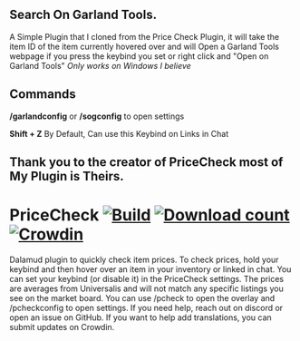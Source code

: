 ## Search On Garland Tools.

A Simple Plugin that I cloned from the Price Check Plugin, it will take the item ID of the item currently hovered over and will Open a Garland Tools webpage if you press the keybind you set or right click and "Open on Garland Tools"  *Only works on Windows I believe* 








## Commands

**/garlandconfig** or **/sogconfig** to open settings

**Shift + Z** By Default, Can use this Keybind on Links in Chat

## Thank you to the creator of PriceCheck most of My Plugin is Theirs.

# PriceCheck [![Build](https://github.com/kalilistic/PriceCheck/actions/workflows/build.yml/badge.svg)](https://github.com/kalilistic/PriceCheck/actions/workflows/build.yml) [![Download count](https://img.shields.io/endpoint?url=https%3A%2F%2Fvz32sgcoal.execute-api.us-east-1.amazonaws.com%2FPriceCheck)](https://github.com/kalilistic/pricecheck) [![Crowdin](https://badges.crowdin.net/pricecheck/localized.svg)](https://crowdin.com/project/pricecheck)

Dalamud plugin to quickly check item prices. To check prices, hold your keybind and then hover over an item in your inventory or linked in chat. You can set your keybind (or disable it) in the PriceCheck settings. The prices are averages from Universalis and will not match any specific listings you see on the market board. You can use /pcheck to open the overlay and /pcheckconfig to open settings. If you need help, reach out on discord or open an issue on GitHub. If you want to help add translations, you can submit updates on Crowdin.

